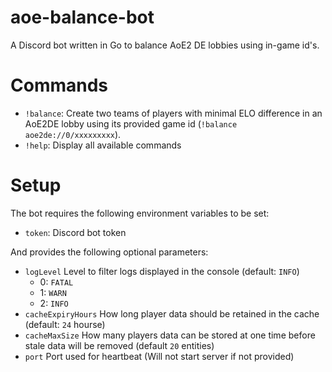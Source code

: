 # aoe-balance-bot
A Discord bot written in Go to balance AoE2 DE lobbies using in-game id's. 

# Commands
- `!balance`: Create two teams of players with minimal ELO difference in an AoE2DE lobby using its provided game id (`!balance aoe2de://0/xxxxxxxxx`).
- `!help`: Display all available commands

# Setup
The bot requires the following environment variables to be set:
- `token`: Discord bot token

And provides the following optional parameters:
- `logLevel` Level to filter logs displayed in the console (default: `INFO`)
    - 0: `FATAL`
    - 1: `WARN`
    - 2: `INFO`
- `cacheExpiryHours` How long player data should be retained in the cache (default: `24` hourse)
- `cacheMaxSize` How many players data can be stored at one time before stale data will be removed (default `20` entities)
- `port` Port used for heartbeat (Will not start server if not provided)